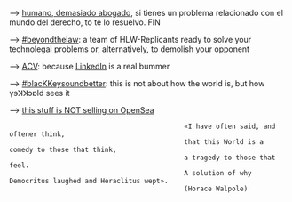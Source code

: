 
--> [humano, demasiado abogado](https://www.manuelastillero.com), si tienes un problema relacionado con el mundo del derecho, to te lo resuelvo. FIN

--> [#beyondthelaw](https://www.hololawn.io): a team of HLW-Replicants ready to solve your technolegal problems or, alternatively, to demolish your opponent

--> [ACV](https://read.cv/mastillerof): because [LinkedIn](https://www.linkedin.com/in/manuelastillero) is a real bummer

--> [#blacKKeysoundbetter](https://www.youtube.com/@blackkeysoundbetter): this is not about how the world is, but how γɘꓘꓘɔɒld sees it

   --> [this stuff is NOT selling on OpenSea](https://opensea.io/21213KK525)

                                                «I have often said, and oftener think,
                                                that this World is a comedy to those that think,
                                                a tragedy to those that feel.
                                                A solution of why Democritus laughed and Heraclitus wept».
                                                (Horace Walpole)
